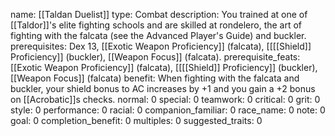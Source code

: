 name: [[Taldan Duelist]]
type: Combat
description: You trained at one of [[Taldor]]'s elite fighting schools and are skilled at rondelero, the art of fighting with the falcata (see the Advanced Player's Guide) and buckler.
prerequisites: Dex 13, [[Exotic Weapon Proficiency]] (falcata), [[[[Shield]] Proficiency]] (buckler), [[Weapon Focus]] (falcata).
prerequisite_feats: [[Exotic Weapon Proficiency]] (falcata), [[[[Shield]] Proficiency]] (buckler), [[Weapon Focus]] (falcata)
benefit: When fighting with the falcata and buckler, your shield bonus to AC increases by +1 and you gain a +2 bonus on [[Acrobatic]]s checks.
normal: 0
special: 0
teamwork: 0
critical: 0
grit: 0
style: 0
performance: 0
racial: 0
companion_familiar: 0
race_name: 0
note: 0
goal: 0
completion_benefit: 0
multiples: 0
suggested_traits: 0
